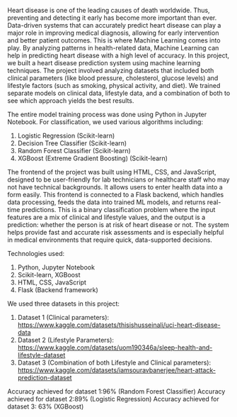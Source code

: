 Heart disease is one of the leading causes of death worldwide. Thus, preventing and detecting it early has become more important than ever. Data-driven systems that can accurately predict heart disease can play a major role in improving medical diagnosis, allowing for early intervention and better patient outcomes. This is where Machine Learning comes into play. By analyzing patterns in health-related data, Machine Learning can help in predicting heart disease with a high level of accuracy.
In this project, we built a heart disease prediction system using machine learning techniques. The project involved analyzing datasets that included both clinical parameters (like blood pressure, cholesterol, glucose levels) and lifestyle factors (such as smoking, physical activity, and diet). We trained separate models on clinical data, lifestyle data, and a combination of both to see which approach yields the best results.

The entire model training process was done using Python in Jupyter Notebook. For classification, we used various algorithms including:
1. Logistic Regression (Scikit-learn)
2. Decision Tree Classifier (Scikit-learn)
3. Random Forest Classifier (Scikit-learn)
4. XGBoost (Extreme Gradient Boosting) (Scikit-learn)

The frontend of the project was built using HTML, CSS, and JavaScript, designed to be user-friendly for lab technicians or healthcare staff who may not have technical backgrounds. It allows users to enter health data into a form easily. This frontend is connected to a Flask backend, which handles data processing, feeds the data into trained ML models, and returns real-time predictions.
This is a binary classification problem where the input features are a mix of clinical and lifestyle values, and the output is a prediction: whether the person is at risk of heart disease or not. The system helps provide fast and accurate risk assessments and is especially helpful in medical environments that require quick, data-supported decisions.

Technologies used:
1. Python, Jupyter Notebook
2. Scikit-learn, XGBoost
3. HTML, CSS, JavaScript
4. Flask (Backend framework)

We used three datasets in this project:
1. Dataset 1 (Clinical parameters): https://www.kaggle.com/datasets/thisishusseinali/uci-heart-disease-data
2. Dataset 2 (Lifestyle Parameters): https://www.kaggle.com/datasets/uom190346a/sleep-health-and-lifestyle-dataset
3. Dataset 3 (Combination of both Lifestyle and Clinical parameters): https://www.kaggle.com/datasets/iamsouravbanerjee/heart-attack-prediction-dataset

Accuracy achieved for dataset 1:96% (Random Forest Classifier)
Accuracy achieved for dataset 2:89% (Logistic Regression)
Accuracy achieved for dataset 3: 63% (XGBoost)
